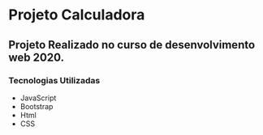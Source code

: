 # Projeto Calculadora

## Projeto Realizado no curso de desenvolvimento web 2020.

### Tecnologias Utilizadas
- JavaScript
- Bootstrap
- Html
- CSS
